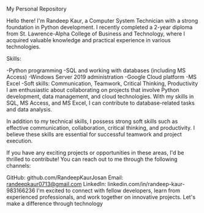 My Personal Repository

Hello there! I'm Randeep Kaur, a Computer System Technician with a strong foundation in Python development. I recently completed a 2-year diploma from St. Lawrence-Alpha College of Business and Technology, where I acquired valuable knowledge and practical experience in various technologies.

Skills:

-Python programming -SQL and working with databases (including MS Access) -Windows Server 2019 administration -Google Cloud platform -MS Excel -Soft skills: Communication, Teamwork, Critical Thinking, Productivity I am enthusiastic about collaborating on projects that involve Python development, data management, and cloud technologies. With my skills in SQL, MS Access, and MS Excel, I can contribute to database-related tasks and data analysis.

In addition to my technical skills, I possess strong soft skills such as effective communication, collaboration, critical thinking, and productivity. I believe these skills are essential for successful teamwork and project execution.

If you have any exciting projects or opportunities in these areas, I'd be thrilled to contribute! You can reach out to me through the following channels:

GitHub: github.com/RandeepKaurJosan Email: randeepkaur0713@gmail.com LinkedIn: linkedin.com/in/randeep-kaur-983166236 I'm excited to connect with fellow developers, learn from experienced professionals, and work together on innovative projects. Let's make a difference through technology
